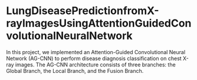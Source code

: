 # LungDiseasePredictionfromX-rayImagesUsingAttentionGuidedConvolutionalNeuralNetwork
In this project, we implemented an Attention-Guided Convolutional Neural Network (AG-CNN) to perform disease diagnosis classification on chest X-ray images. The AG-CNN architecture consists of three branches: the Global Branch, the Local Branch, and the Fusion Branch.
